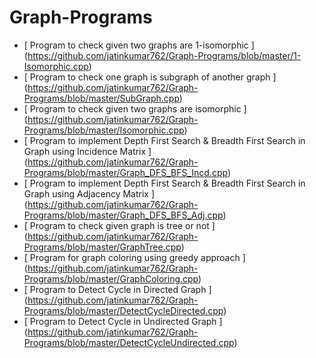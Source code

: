 # Graph-Programs


- [ Program to check given two graphs are 1-isomorphic ] (https://github.com/jatinkumar762/Graph-Programs/blob/master/1-Isomorphic.cpp)
- [ Program to check one graph is subgraph of another graph ] (https://github.com/jatinkumar762/Graph-Programs/blob/master/SubGraph.cpp)
- [ Program to check given two graphs are isomorphic ] (https://github.com/jatinkumar762/Graph-Programs/blob/master/Isomorphic.cpp)
- [ Program to implement Depth First Search & Breadth First Search in Graph using Incidence Matrix ] (https://github.com/jatinkumar762/Graph-Programs/blob/master/Graph_DFS_BFS_Incd.cpp)
- [ Program to implement Depth First Search & Breadth First Search in Graph using Adjacency Matrix ] (https://github.com/jatinkumar762/Graph-Programs/blob/master/Graph_DFS_BFS_Adj.cpp)
- [ Program to check given graph is tree or not ] (https://github.com/jatinkumar762/Graph-Programs/blob/master/GraphTree.cpp)
- [ Program for graph coloring using greedy approach ] (https://github.com/jatinkumar762/Graph-Programs/blob/master/GraphColoring.cpp)
- [ Program to Detect Cycle in Directed Graph ] (https://github.com/jatinkumar762/Graph-Programs/blob/master/DetectCycleDirected.cpp)
- [ Program to Detect Cycle in Undirected Graph ] (https://github.com/jatinkumar762/Graph-Programs/blob/master/DetectCycleUndirected.cpp)

